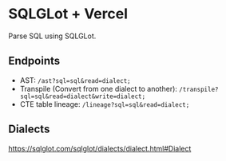 # SQLGLot + Vercel

Parse SQL using SQLGLot.

## Endpoints

* AST: `/ast?sql=sql&read=dialect;`
* Transpile (Convert from one dialect to another): `/transpile?sql=sql&read=dialect&write=dialect;`
* CTE table lineage: `/lineage?sql=sql&read=dialect;`

## Dialects

https://sqlglot.com/sqlglot/dialects/dialect.html#Dialect